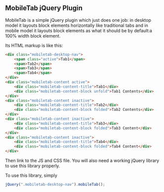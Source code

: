 MobileTab jQuery Plugin
-----------------------
MobileTab is a simple jQuery plugin which just does one job: in desktop model it layouts block elements  horizontally like traditional tabs and in mobile model it layouts block elements as what it should be by default:a 100% width block element. 

Its HTML markup is like this:
```html
<div class="mobiletab-desktop-nav">
    <span class="active">Tab1</span> 
    <span>Tab2</span>
    <span>Tab3</span>
    <span>Tab4</span>
</div>
<div class="mobiletab-content active">
    <div class="mobiletab-content-title">Tab1</div>
    <div class="mobiletab-content-block unfold">Tab1 Contents</div>
</div>
<div class="mobiletab-content inactive">
    <div class="mobiletab-content-title">Tab2</div>
    <div class="mobiletab-content-block folded">Tab2 Contents</div>
</div>
<div class="mobiletab-content inactive">
    <div class="mobiletab-content-title">Tab3</div>
    <div class="mobiletab-content-block folded">Tab3 Content</div>
</div>
<div class="mobiletab-content inactive">
    <div class="mobiletab-content-title">Tab4</div>
    <div class="mobiletab-content-block folded">Tab4 Content</div>
</div>  
```

Then link to the JS and CSS file. You will also need a working jQuery library to use this library properly.

To use this library, simply
```javascript
jQuery(".mobiletab-desktop-nav").mobileTab();
```